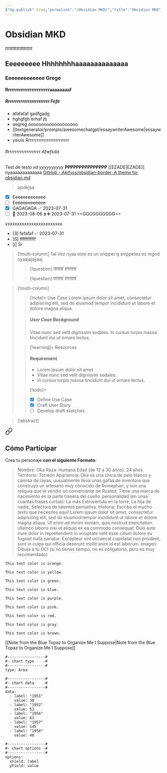 ```yaml
---
{"dg-publish":true,"permalink":"/Obsidian MKD/","title":"Obsidian MKD","created":"2023-07-31T17:03:18.464-05:00","updated":"2023-08-28T17:53:00.490-05:00"}
---
```



# Obsidian MKD
ttttttttttttttttttt
## Eeeeeeeee Hhhhhhhhaaaaaaaaaaaaaa

### Eeeeeeeeeeeee Grege

#### Rrrrrrrrrrrrrrrrrrrrrrrraaaaaaaaf

##### Rrrrrrrrrrrrrrrrrrrrrrrr Fefe
- afafafaf gadfgadg
- hghgfgh erhaf jtj
 - aegreg ooooooooooooooooooo
 - [[textgenerator/prompts/awesomechatgpt/essaywriterAwesome\|essaywriterAwesome]] 
-  ysiuis  Rrrrrrrrrrrrrrrrrrrrrrrrr
###### Rrrrrrrrrrrrrrrrrrrr Afwfsda
Test de testo xd *yyyyyyyyyy* **PPPPPPPPPPPPPPP** [[EZADE\|EZADE]]
nyaaaaaaaaaaaaa
[GitHub - Akifyss/obsidian-border: A theme for obsidian.md](https://github.com/Akifyss/obsidian-border)
> ajsdkjsa

- [X]  Eeeeeeeeeeeee 
- [ ] Eeeeeeeeeeeee
- [x] GAGAGAGA ✅ 2023-07-31
- [ ] 📅 2023-08-06 ⏫ ➕ 2023-07-31  ==GGGGGGGGGG==

xxxxxxxxxxxxxxxxxxxxxxxx
- [3] fefafaf  ✅ 2023-07-31
- [S] fffffffffff
- [i] Si


> [!multi-column] Tal Vez
> nyaa este es un snippet
> q snippetea es regod
> nyaajajajjaaj
> > [!question] fffffff
> > ffffffff
>
> > [!question] fffffff
> > ffffffff

> [!multi-column]
>
>> [!note]+ Use Case
>> Lorem ipsum dolor sit amet, consectetur adipiscing elit, sed do eiusmod tempor incididunt ut labore et dolore magna aliqua.
>> ##### User Case Background
>> Vitae nunc sed velit dignissim sodales. In cursus turpis massa tincidunt dui ut ornare lectus.
>
>> [!warning]+ Resources
>> #### Requirement
>> - Lorem ipsum dolor sit amet
>> - Vitae nunc sed velit dignissim sodales.
>> - In cursus turpis massa tincidunt dui ut ornare lectus.
>
>> [!todo]+
>> - [x] Define Use Case
>> - [x] Craft User Story
>> - [ ] Develop draft sketches

> [!abstract]
> 
<div class="transclusion internal-embed is-loaded"><a class="markdown-embed-link" href="/proyects/archipielago/#como-participar" aria-label="Open link"><svg xmlns="http://www.w3.org/2000/svg" width="24" height="24" viewBox="0 0 24 24" fill="none" stroke="currentColor" stroke-width="2" stroke-linecap="round" stroke-linejoin="round" class="svg-icon lucide-link"><path d="M10 13a5 5 0 0 0 7.54.54l3-3a5 5 0 0 0-7.07-7.07l-1.72 1.71"></path><path d="M14 11a5 5 0 0 0-7.54-.54l-3 3a5 5 0 0 0 7.07 7.07l1.71-1.71"></path></svg></a><div class="markdown-embed">



## Cómo Participar

Crea tu personaje **con el siguiente Formato**:

> Nombre: Oka
> Raza: Humana
> Edad (de 12 a 30 años): 24 años
> Territorio: Torreón
> Apariencia: Oka es una chica de pelo blanco y camisa de rayas, uusualmente lleva unas gafas de inventora que construyó un artesano muy conocido de Romephan, y son una reliquia que le vendió un comerciante de Rusted, Tiene una marca de nacimiento en la parte trasera del cuello.
> personalidad (en unas cuantas frases cortas): La más Extrovertida en la torre, La hija de nadie, Selectora de talentos pensativa.
> Historia: Escribe el mucho texto que necesites aquí! Lorem ipsum dolor sit amet, consectetur adipiscing elit, sed do eiusmod tempor incididunt ut labore et dolore magna aliqua. Ut enim ad minim veniam, quis nostrud exercitation ullamco laboris nisi ut aliquip ex ea commodo consequat. Duis aute irure dolor in reprehenderit in voluptate velit esse cillum dolore eu fugsiat nulla pariatur. Excepteur sint occaecat cupidatat non proident, sunt in culpa qui officia deserunt mollit anim id est laborum.
> Imagen: Dibuja a tu OC! (si no tienes tiempo, no es obligatorio, pero es muy recomendado)

</div></div>


```note-orange
This text color is orange.
```
```note-yellow
This text color is yellow.
```
```note-green
This text color is green.
```
```note-blue
This text color is blue.
```
```note-purple
This text color is purple.
```
```note-pink
This text color is pink.
```
```note-red
This text color is red.
```
```note-gray
This text color is gray.
```

```note-brown
This text color is brown.
```

[[Note from the Blue Topaz to Organize Me I Suppose\|Note from the Blue Topaz to Organize Me I Suppose]]

```chartsview
#-----------------#
#- chart type    -#
#-----------------#
type: Area

#-----------------#
#- chart data    -#
#-----------------#
data:
  - label: "1951"
    value: 38
  - label: "1952"
    value: 52
  - label: "1956"
    value: 61
  - label: "1957"
    value: 145
  - label: "1958"
    value: 48

#-----------------#
#- chart options -#
#-----------------#
options:
  xField: label
  yField: value
```
